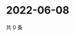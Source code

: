 # 2022-06-08

共 0 条

<!-- BEGIN WEIBO -->
<!-- 最后更新时间 Wed Jun 08 2022 01:11:46 GMT+0800 (China Standard Time) -->

<!-- END WEIBO -->
